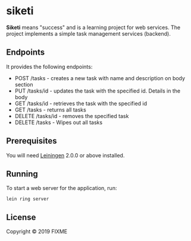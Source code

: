 # siketi

**Siketi** means "success" and is a learning project for web services. The project implements a simple task management services (backend).

## Endpoints
It provides the following endpoints:
* POST    /tasks      - creates a new task with name and description on body section
* PUT     /tasks/id   - updates the task with the specified id. Details in the body
* GET     /tasks/id   - retrieves the task with the specified id
* GET     /tasks      - returns all tasks
* DELETE  /tasks/id   - removes the specified task
* DELETE  /tasks      - Wipes out all tasks




## Prerequisites

You will need [Leiningen][] 2.0.0 or above installed.

[leiningen]: https://github.com/technomancy/leiningen

## Running

To start a web server for the application, run:

    lein ring server

## License

Copyright © 2019 FIXME
